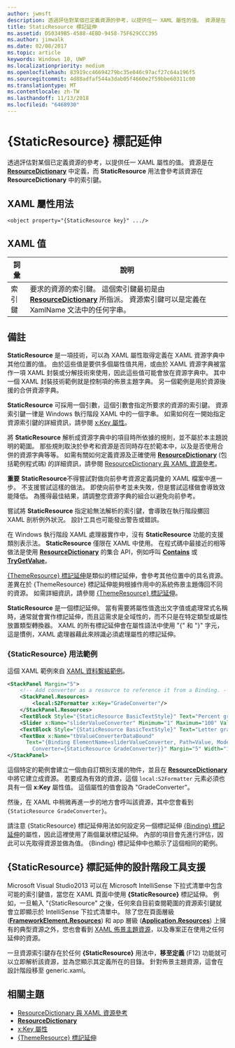 ```yaml
---
author: jwmsft
description: 透過評估對某個已定義資源的參考，以提供任一 XAML 屬性的值。 資源是在 ResourceDictionary 中定義，而 StaticResource 用法會參考該資源在 ResourceDictionary 中的索引鍵。
title: StaticResource 標記延伸
ms.assetid: D50349B5-4588-4EBD-9458-75F629CCC395
ms.author: jimwalk
ms.date: 02/08/2017
ms.topic: article
keywords: Windows 10, UWP
ms.localizationpriority: medium
ms.openlocfilehash: 83919cc46694279bc35e046c97acf27c64a196f5
ms.sourcegitcommit: 4d88adfaf544a3dab05f4660e2f59bbe60311c00
ms.translationtype: MT
ms.contentlocale: zh-TW
ms.lasthandoff: 11/13/2018
ms.locfileid: "6468930"
---
```

# <a name="staticresource-markup-extension"></a>{StaticResource} 標記延伸


透過評估對某個已定義資源的參考，以提供任一 XAML 屬性的值。 資源是在 [**ResourceDictionary**](https://msdn.microsoft.com/library/windows/apps/br208794) 中定義，而 **StaticResource** 用法會參考該資源在 **ResourceDictionary** 中的索引鍵。

## <a name="xaml-attribute-usage"></a>XAML 屬性用法

``` syntax
<object property="{StaticResource key}" .../>
```

## <a name="xaml-values"></a>XAML 值

| 詞彙 | 說明 |
|------|-------------|
| 索引鍵 | 要求的資源的索引鍵。 這個索引鍵最初是由 [**ResourceDictionary**](https://msdn.microsoft.com/library/windows/apps/br208794) 所指派。 資源索引鍵可以是定義在 XamlName 文法中的任何字串。 |

## <a name="remarks"></a>備註

**StaticResource** 是一項技術，可以為 XAML 屬性取得定義在 XAML 資源字典中其他位置的值。 由於這些值是要供多個屬性值共用，或由於 XAML 資源字典被當作一項 XAML 封裝或分解技術來使用，因此這些值可能會放在資源字典中。 其中一個 XAML 封裝技術範例就是控制項的佈景主題字典。 另一個範例是用於資源後援的合併資源字典。

**StaticResource** 可採用一個引數，這個引數會指定所要求的資源的索引鍵。 資源索引鍵一律是 Windows 執行階段 XAML 中的一個字串。 如需如何在一開始指定資源索引鍵的詳細資訊，請參閱 [x:Key 屬性](x-key-attribute.md)。

將 **StaticResource** 解析成資源字典中的項目時所依據的規則，並不屬於本主題說明的範圍。 那些規則取決於參考和資源是否同時存在於範本中，以及是否使用合併的資源字典等等。 如需有關如何定義資源及正確使用 [**ResourceDictionary**](https://msdn.microsoft.com/library/windows/apps/br208794) (包括範例程式碼) 的詳細資訊，請參閱 [ResourceDictionary 與 XAML 資源參考](https://msdn.microsoft.com/library/windows/apps/mt187273)。

**重要** **StaticResource**不得嘗試對做向前參考資源定義詞彙的 XAML 檔案中進一步。 不支援嘗試這樣的做法。 即使向前參考並未失敗，但是嘗試這樣做會導致效能降低。 為獲得最佳結果，請調整您資源字典的組合以避免向前參考。

嘗試將 **StaticResource** 指定給無法解析的索引鍵，會導致在執行階段擲回 XAML 剖析例外狀況。 設計工具也可能發出警告或錯誤。

在 Windows 執行階段 XAML 處理器實作中，沒有 **StaticResource** 功能的支援類別表示法。 **StaticResource** 僅限在 XAML 中使用。 在程式碼中最接近的相等做法是使用 [**ResourceDictionary**](https://msdn.microsoft.com/library/windows/apps/br208794) 的集合 API，例如呼叫 [**Contains**](https://msdn.microsoft.com/library/windows/apps/jj635925) 或 [**TryGetValue**](https://msdn.microsoft.com/library/windows/apps/jj603139)。

[{ThemeResource} 標記延伸](themeresource-markup-extension.md)是類似的標記延伸，會參考其他位置中的具名資源。 差異在於 {ThemeResource} 標記延伸能夠根據作用中的系統佈景主題傳回不同的資源。 如需詳細資訊，請參閱 [{ThemeResource} 標記延伸](themeresource-markup-extension.md)。

**StaticResource** 是一個標記延伸。 當有需要將屬性值逸出文字值或處理常式名稱時，通常就會實作標記延伸，而且這需求是全域性的，而不只是在特定類型或屬性放置類型轉換器。 XAML 的所有標記延伸會在屬性語法中使用 "\{" 和 "\}" 字元，這是慣例，XAML 處理器藉此來辨識必須處理屬性的標記延伸。

### <a name="an-example-staticresource-usage"></a>{StaticResource} 用法範例

這個 XAML 範例來自 [XAML 資料繫結範例](http://go.microsoft.com/fwlink/p/?linkid=226854)。

```xml
<StackPanel Margin="5">
    <!-- Add converter as a resource to reference it from a Binding. --> 
    <StackPanel.Resources>
        <local:S2Formatter x:Key="GradeConverter"/>
    </StackPanel.Resources>
    <TextBlock Style="{StaticResource BasicTextStyle}" Text="Percent grade:" Margin="5" />
    <Slider x:Name="sliderValueConverter" Minimum="1" Maximum="100" Value="70" Margin="5"/>
    <TextBlock Style="{StaticResource BasicTextStyle}" Text="Letter grade:" Margin="5"/>
    <TextBox x:Name="tbValueConverterDataBound"
      Text="{Binding ElementName=sliderValueConverter, Path=Value, Mode=OneWay,  
        Converter={StaticResource GradeConverter}}" Margin="5" Width="150"/> 
</StackPanel> 
```

這個特定的範例會建立一個由自訂類別支援的物件，並且在 [**ResourceDictionary**](https://msdn.microsoft.com/library/windows/apps/br208794) 中將它建立成資源。 若要成為有效的資源，這個 `local:S2Formatter` 元素必須也具有一個 **x:Key** 屬性值。 這個屬性的值會設為 "GradeConverter"。

然後，在 XAML 中稍微再進一步的地方會呼叫該資源，其中您會看到 `{StaticResource GradeConverter}`。

請注意 {StaticResource} 標記延伸用法如何設定另一個標記延伸 [{Binding} 標記延伸](binding-markup-extension.md)的屬性，因此這裡使用了兩個巢狀標記延伸。 內部的項目會先進行評估，因此可以先取得資源並做為值。 {Binding} 標記延伸中也顯示了這個相同的範例。

## <a name="design-time-tools-support-for-the-staticresource-markup-extension"></a>**{StaticResource}** 標記延伸的設計階段工具支援

Microsoft Visual Studio2013 可以在 Microsoft IntelliSense 下拉式清單中包含可能的索引鍵值，當您在 XAML 頁面中使用 **{StaticResource}** 標記延伸。 例如，一旦輸入 "{StaticResource" 之後，任何來自目前查閱範圍的資源索引鍵就會立即顯示於 IntelliSense 下拉式清單中。 除了您在頁面層級 ([**FrameworkElement.Resources**](https://msdn.microsoft.com/library/windows/apps/br208740)) 和 app 層級 ([**Application.Resources**](https://msdn.microsoft.com/library/windows/apps/br242338)) 上擁有的典型資源之外，您也會看到 [XAML 佈景主題資源](https://msdn.microsoft.com/library/windows/apps/mt187274)，以及專案正在使用之任何延伸的資源。

一旦資源索引鍵存在於任何 **{StaticResource}** 用法中，**移至定義** \(F12\) 功能就可以立即解析該資源，並為您顯示其定義所在的目錄。 針對佈景主題資源，這會在設計階段移至 generic.xaml。

## <a name="related-topics"></a>相關主題

* [ResourceDictionary 與 XAML 資源參考](https://msdn.microsoft.com/library/windows/apps/mt187273)
* [**ResourceDictionary**](https://msdn.microsoft.com/library/windows/apps/br208794)
* [x:Key 屬性](x-key-attribute.md)
* [{ThemeResource} 標記延伸](themeresource-markup-extension.md)

